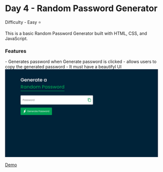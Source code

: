 <h1> Day 4 - Random Password Generator</h1>

Difficulty - Easy :star:

This is a basic Random Password Generator built with HTML, CSS, and JavaScript. 

<h3>Features</h3>
 - Generates password when Generate password is clicked
 - allows users to copy the generated password
 - It must have a beautifyl UI

 
<img src="../images/Show4.png" width="750" alt="TODO App Screenshot">

<a href="https://basicfrontend.netlify.app/day%204%20random%20password%20generator/">Demo</a> 